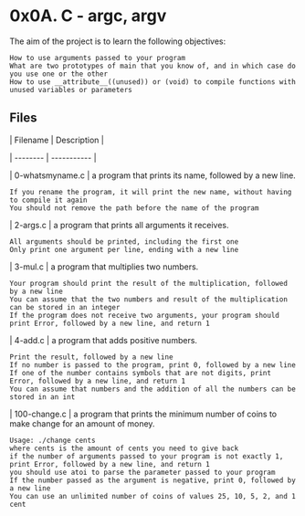 # 0x0A. C - argc, argv

The aim of the project is to learn the following objectives:


    How to use arguments passed to your program
    What are two prototypes of main that you know of, and in which case do you use one or the other
    How to use __attribute__((unused)) or (void) to compile functions with unused variables or parameters


## Files

| Filename | Description |

| -------- | ----------- |

| 0-whatsmyname.c |  a program that prints its name, followed by a new line.

    If you rename the program, it will print the new name, without having to compile it again
    You should not remove the path before the name of the program

| 2-args.c | a program that prints all arguments it receives.

    All arguments should be printed, including the first one
    Only print one argument per line, ending with a new line

| 3-mul.c | a program that multiplies two numbers.

    Your program should print the result of the multiplication, followed by a new line
    You can assume that the two numbers and result of the multiplication can be stored in an integer
    If the program does not receive two arguments, your program should print Error, followed by a new line, and return 1

| 4-add.c | a program that adds positive numbers.

    Print the result, followed by a new line
    If no number is passed to the program, print 0, followed by a new line
    If one of the number contains symbols that are not digits, print Error, followed by a new line, and return 1
    You can assume that numbers and the addition of all the numbers can be stored in an int

| 100-change.c | a program that prints the minimum number of coins to make change for an amount of money.

    Usage: ./change cents
    where cents is the amount of cents you need to give back
    if the number of arguments passed to your program is not exactly 1, print Error, followed by a new line, and return 1
    you should use atoi to parse the parameter passed to your program
    If the number passed as the argument is negative, print 0, followed by a new line
    You can use an unlimited number of coins of values 25, 10, 5, 2, and 1 cent
